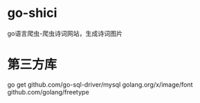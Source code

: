 # go-shici
go语言爬虫-爬虫诗词网站，生成诗词图片
# 第三方库
go get github.com/go-sql-driver/mysql
golang.org/x/image/font
github.com/golang/freetype
